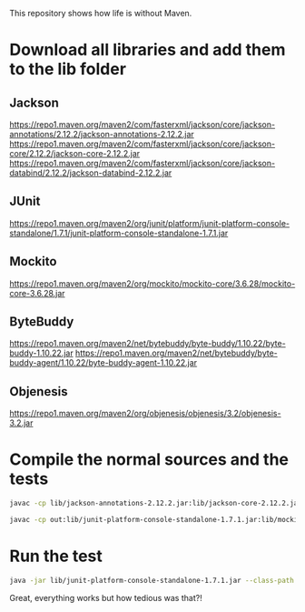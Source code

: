 This repository shows how life is without Maven.


# Download all libraries and add them to the lib folder

## Jackson
https://repo1.maven.org/maven2/com/fasterxml/jackson/core/jackson-annotations/2.12.2/jackson-annotations-2.12.2.jar
https://repo1.maven.org/maven2/com/fasterxml/jackson/core/jackson-core/2.12.2/jackson-core-2.12.2.jar
https://repo1.maven.org/maven2/com/fasterxml/jackson/core/jackson-databind/2.12.2/jackson-databind-2.12.2.jar


## JUnit
https://repo1.maven.org/maven2/org/junit/platform/junit-platform-console-standalone/1.7.1/junit-platform-console-standalone-1.7.1.jar

## Mockito
https://repo1.maven.org/maven2/org/mockito/mockito-core/3.6.28/mockito-core-3.6.28.jar

## ByteBuddy
https://repo1.maven.org/maven2/net/bytebuddy/byte-buddy/1.10.22/byte-buddy-1.10.22.jar
https://repo1.maven.org/maven2/net/bytebuddy/byte-buddy-agent/1.10.22/byte-buddy-agent-1.10.22.jar

## Objenesis
https://repo1.maven.org/maven2/org/objenesis/objenesis/3.2/objenesis-3.2.jar

# Compile the normal sources and the tests

```bash
javac -cp lib/jackson-annotations-2.12.2.jar:lib/jackson-core-2.12.2.jar:lib/jackson-databind-2.12.2.jar --source 17 -d out src/main/java/dev/migwel/maventutorial/nomaven/QuoteFetcher.java src/main/java/dev/migwel/maventutorial/nomaven/Quote.java
```
```bash
javac -cp out:lib/junit-platform-console-standalone-1.7.1.jar:lib/mockito-core-3.6.28.jar:lib/jackson-databind-2.12.2.jar --source 17 -d out src/test/java/dev/migwel/maventutorial/nomaven/QuoteFetcherTests.java

```

# Run the test
```bash
java -jar lib/junit-platform-console-standalone-1.7.1.jar --class-path out:lib/jackson-databind-2.12.2.jar:lib/jackson-core-2.12.2.jar:lib/jackson-annotations-2.12.2.jar:lib/mockito-core-3.6.28.jar:lib/byte-buddy-agent-1.10.22.jar:lib/byte-buddy-1.10.22.jar:lib/objenesis-3.2.jar -c dev.migwel.maventutorial.nomaven.QuoteFetcherTests
```

Great, everything works but how tedious was that?!